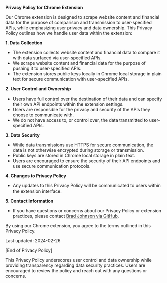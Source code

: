 **Privacy Policy for Chrome Extension**

Our Chrome extension is designed to scrape website content and financial data for the purpose of comparison and transmission to user-specified APIs, while emphasizing user privacy and data ownership. This Privacy Policy outlines how we handle user data within the extension:

**1. Data Collection**

- The extension collects website content and financial data to compare it with data surfaced via user-specified APIs.
- We scrape website content and financial data for the purpose of pushing it to user-specified APIs.
- The extension stores public keys locally in Chrome local storage in plain text for secure communication with user-specified APIs.

**2. User Control and Ownership**

- Users have full control over the destination of their data and can specify their own API endpoints within the extension settings.
- Users are responsible for the privacy and security of the APIs they choose to communicate with.
- We do not have access to, or control over, the data transmitted to user-specified APIs.

**3. Data Security**

- While data transmissions use HTTPS for secure communication, the data is not otherwise encrypted during storage or transmission.
- Public keys are stored in Chrome local storage in plain text.
- Users are encouraged to ensure the security of their API endpoints and use secure communication protocols.

**4. Changes to Privacy Policy**

- Any updates to this Privacy Policy will be communicated to users within the extension interface.

**5. Contact Information**

- If you have questions or concerns about our Privacy Policy or extension practices, please contact [Brad Johnson via GitHub](https://github.com/bradk88).

By using our Chrome extension, you agree to the terms outlined in this Privacy Policy.

Last updated: 2024-02-26

[End of Privacy Policy]

This Privacy Policy underscores user control and data ownership while providing transparency regarding data security practices. Users are encouraged to review the policy and reach out with any questions or concerns.